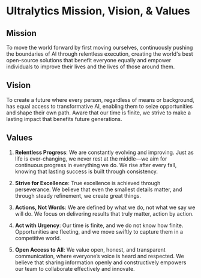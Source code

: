 # Ultralytics Mission, Vision, & Values

## Mission

To move the world forward by first moving ourselves, continuously pushing the boundaries of AI through relentless execution, creating the world's best open-source solutions that benefit everyone equally and empower individuals to improve their lives and the lives of those around them.

## Vision

To create a future where every person, regardless of means or background, has equal access to transformative AI, enabling them to seize opportunities and shape their own path. Aware that our time is finite, we strive to make a lasting impact that benefits future generations.

## Values

1. **Relentless Progress**: We are constantly evolving and improving. Just as life is ever-changing, we never rest at the middle—we aim for continuous progress in everything we do. We rise after every fall, knowing that lasting success is built through consistency.

2. **Strive for Excellence**: True excellence is achieved through perseverance. We believe that even the smallest details matter, and through steady refinement, we create great things.

3. **Actions, Not Words**: We are defined by what we do, not what we say we will do. We focus on delivering results that truly matter, action by action.

4. **Act with Urgency**: Our time is finite, and we do not know how finite. Opportunities are fleeting, and we move swiftly to capture them in a competitive world.

5. **Open Access to All**: We value open, honest, and transparent communication, where everyone’s voice is heard and respected. We believe that sharing information openly and constructively empowers our team to collaborate effectively and innovate.
